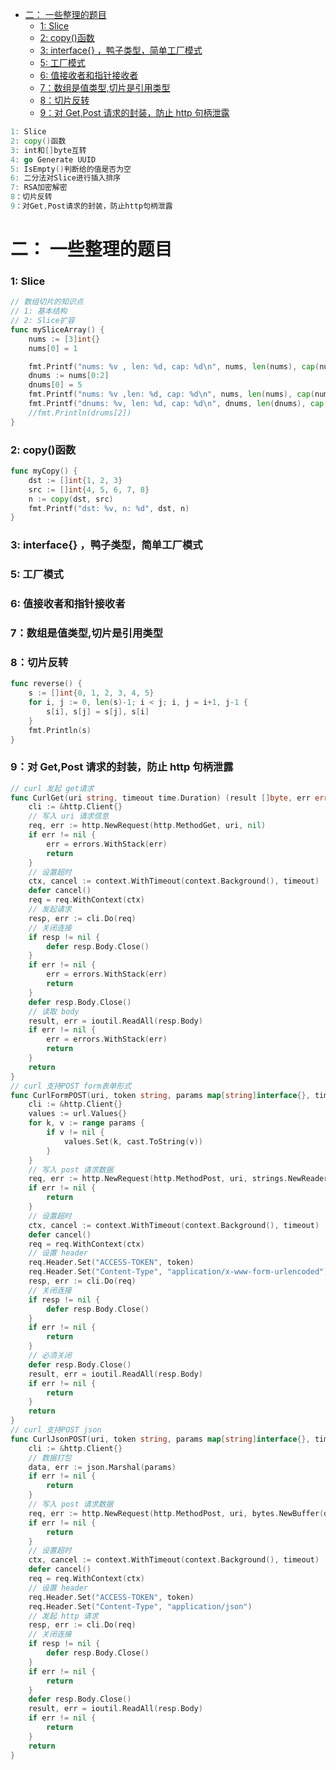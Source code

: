 - [二： 一些整理的题目](#二-一些整理的题目)
    - [1: Slice](#1-slice)
    - [2: copy()函数](#2-copy函数)
    - [3: interface{} ，鸭子类型，简单工厂模式](#3-interface-鸭子类型简单工厂模式)
    - [5: 工厂模式](#5-工厂模式)
    - [6: 值接收者和指针接收者](#6-值接收者和指针接收者)
    - [7：数组是值类型,切片是引用类型](#7数组是值类型切片是引用类型)
    - [8：切片反转](#8切片反转)
    - [9：对 Get,Post 请求的封装，防止 http 句柄泄露](#9对-getpost-请求的封装防止-http-句柄泄露)

```go
1: Slice
2: copy()函数
3: int和[]byte互转
4: go Generate UUID
5: IsEmpty()判断给的值是否为空
6: 二分法对Slice进行插入排序
7: RSA加密解密
8：切片反转
9：对Get,Post请求的封装，防止http句柄泄露
```

# 二： 一些整理的题目

### 1: Slice

```go
// 数组切片的知识点
// 1: 基本结构
// 2: Slice扩容
func mySliceArray() {
	nums := [3]int{}
	nums[0] = 1

	fmt.Printf("nums: %v , len: %d, cap: %d\n", nums, len(nums), cap(nums)) //
	dnums := nums[0:2]
	dnums[0] = 5
	fmt.Printf("nums: %v ,len: %d, cap: %d\n", nums, len(nums), cap(nums))
	fmt.Printf("dnums: %v, len: %d, cap: %d\n", dnums, len(dnums), cap(dnums))
	//fmt.Println(drums[2])
}
```

### 2: copy()函数

```go
func myCopy() {
	dst := []int{1, 2, 3}
	src := []int{4, 5, 6, 7, 8}
	n := copy(dst, src)
	fmt.Printf("dst: %v, n: %d", dst, n)
}
```

### 3: interface{} ，鸭子类型，简单工厂模式

### 5: 工厂模式

### 6: 值接收者和指针接收者

### 7：数组是值类型,切片是引用类型

### 8：切片反转

```go
func reverse() {
	s := []int{0, 1, 2, 3, 4, 5}
	for i, j := 0, len(s)-1; i < j; i, j = i+1, j-1 {
		s[i], s[j] = s[j], s[i]
	}
	fmt.Println(s)
}
```

### 9：对 Get,Post 请求的封装，防止 http 句柄泄露

```go
// curl 发起 get请求
func CurlGet(uri string, timeout time.Duration) (result []byte, err error) {
	cli := &http.Client{}
	// 写入 uri 请求信息
	req, err := http.NewRequest(http.MethodGet, uri, nil)
	if err != nil {
		err = errors.WithStack(err)
		return
	}
	// 设置超时
	ctx, cancel := context.WithTimeout(context.Background(), timeout)
	defer cancel()
	req = req.WithContext(ctx)
	// 发起请求
	resp, err := cli.Do(req)
	// 关闭连接
	if resp != nil {
		defer resp.Body.Close()
	}
	if err != nil {
		err = errors.WithStack(err)
		return
	}
	defer resp.Body.Close()
	// 读取 body
	result, err = ioutil.ReadAll(resp.Body)
	if err != nil {
		err = errors.WithStack(err)
		return
	}
	return
}
// curl 支持POST form表单形式
func CurlFormPOST(uri, token string, params map[string]interface{}, timeout time.Duration) (result []byte, err error) {
	cli := &http.Client{}
	values := url.Values{}
	for k, v := range params {
		if v != nil {
			values.Set(k, cast.ToString(v))
		}
	}
	// 写入 post 请求数据
	req, err := http.NewRequest(http.MethodPost, uri, strings.NewReader(values.Encode()))
	if err != nil {
		return
	}
	// 设置超时
	ctx, cancel := context.WithTimeout(context.Background(), timeout)
	defer cancel()
	req = req.WithContext(ctx)
	// 设置 header
	req.Header.Set("ACCESS-TOKEN", token)
	req.Header.Set("Content-Type", "application/x-www-form-urlencoded")
	resp, err := cli.Do(req)
	// 关闭连接
	if resp != nil {
		defer resp.Body.Close()
	}
	if err != nil {
		return
	}
	// 必须关闭
	defer resp.Body.Close()
	result, err = ioutil.ReadAll(resp.Body)
	if err != nil {
		return
	}
	return
}
// curl 支持POST json
func CurlJsonPOST(uri, token string, params map[string]interface{}, timeout time.Duration) (result []byte, err error) {
	cli := &http.Client{}
	// 数据打包
	data, err := json.Marshal(params)
	if err != nil {
		return
	}
	// 写入 post 请求数据
	req, err := http.NewRequest(http.MethodPost, uri, bytes.NewBuffer(data))
	if err != nil {
		return
	}
	// 设置超时
	ctx, cancel := context.WithTimeout(context.Background(), timeout)
	defer cancel()
	req = req.WithContext(ctx)
	// 设置 header
	req.Header.Set("ACCESS-TOKEN", token)
	req.Header.Set("Content-Type", "application/json")
	// 发起 http 请求
	resp, err := cli.Do(req)
	// 关闭连接
	if resp != nil {
		defer resp.Body.Close()
	}
	if err != nil {
		return
	}
	defer resp.Body.Close()
	result, err = ioutil.ReadAll(resp.Body)
	if err != nil {
		return
	}
	return
}
```
